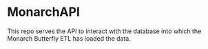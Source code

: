 # MonarchAPI

This repo serves the API to interact with the database into which the Monarch Butterfly ETL has loaded the data.
